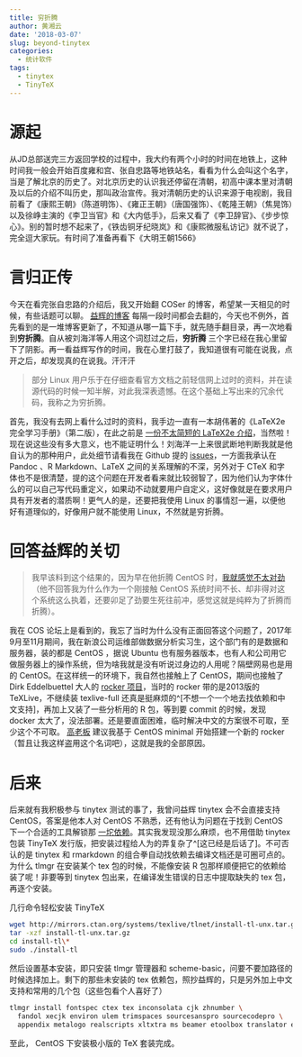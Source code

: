 ```yaml
---
title: 穷折腾
author: 黄湘云
date: '2018-03-07'
slug: beyond-tinytex
categories:
  - 统计软件
tags: 
  - tinytex
  - TinyTeX
---
```


# 源起

从JD总部送完三方返回学校的过程中，我大约有两个小时的时间在地铁上，这种时间我一般会开始百度雍和宫、张自忠路等地铁站名，看看为什么会叫这个名字，当是了解北京的历史了。对北京历史的认识我还停留在清朝，初高中课本里对清朝及以后的介绍不叫历史，那叫政治宣传。我对清朝历史的认识来源于电视剧，我目前看了《康熙王朝》（陈道明饰）、《雍正王朝》（唐国强饰）、《乾隆王朝》（焦晃饰）以及徐峥主演的《李卫当官》和《大内低手》，后来又看了《李卫辞官》、《步步惊心》。别的暂时想不起来了，《铁齿铜牙纪晓岚》和《康熙微服私访记》就不说了，完全逗大家玩。有时间了准备再看下《大明王朝1566》

# 言归正传

今天在看完张自忠路的介绍后，我又开始翻 COSer 的博客，希望某一天相见的时候，有些话题可以聊。 [益辉的博客](https://yihui.name/cn/) 每隔一段时间都会去翻的，今天也不例外，首先看到的是一堆博客更新了，不知道从哪一篇下手，就先随手翻目录，再一次地看到**穷折腾**。自从被刘海洋等人用这个词怼过之后，**穷折腾** 三个字已经在我心里留下了阴影。再一看益辉写作的时间，我在心里打鼓了，我知道很有可能在说我，点开之后，却发现真的在说我。汗汗汗

>部分 Linux 用户乐于在仔细查看官方文档之前轻信网上过时的资料，并在读源代码的时候一知半解，对此我深表遗憾。在这个基础上写出来的冗余代码，我称之为穷折腾。

首先，我没有去网上看什么过时的资料，我手边一直有一本胡伟著的《LaTeX2e 完全学习手册》（第二版），在此之前是 [一份不太简短的 LaTeX2e 介绍](https://github.com/CTeX-org/lshort-zh-cn)，当然啦！现在说这些没有多大意义，也不能证明什么！刘海洋一上来很武断地判断我就是他自认为的那种用户，此处细节请看我在 Github 提的 [issues](https://github.com/CTeX-org/ctex-kit/issues/331)，一方面我承认在 Pandoc 、R Markdown、LaTeX 之间的关系理解的不深，另外对于 CTeX 和字体也不是很清楚，提的这个问题在开发者看来就比较弱智了，因为他们认为字体什么的可以自己写代码重定义，如果动不动就要用户自定义，这好像就是在要求用户具有开发者的潜质啊！更气人的是，还要把我使用 Linux 的事情怼一遍，以便他好有道理似的，好像用户就不能使用 Linux，不然就是穷折腾。

# 回答益辉的关切

>我早该料到这个结果的，因为早在他折腾 CentOS 时，[我就感觉不太对劲](https://d.cosx.org/d/419672/86)（他不回答我为什么作为一个刚接触 CentOS 系统时间不长、却非得对这个系统这么执着，还要卯足了劲要生死往前冲，感觉这就是纯粹为了折腾而折腾）。

我在 COS 论坛上是看到的，我忘了当时为什么没有正面回答这个问题了，2017年9月至11月期间，我在新浪公司运维部做数据分析实习生，这个部门有的是数据和服务器，装的都是 CentOS ，据说 Ubuntu 也有服务器版本，也有人和公司用它做服务器上的操作系统，但为啥我就是没有听说过身边的人用呢？隔壁网易也是用的 CentOS。在这样统一的环境下，我自然也接触上了 CentOS，期间也接触了 Dirk Eddelbuettel 大人的 [rocker 项目](https://github.com/rocker-org/rocker)，当时的 rocker 带的是2013版的 TeXLive，不继续装 texlive-full 还真是挺麻烦的^[不想一个一个地去找依赖和中文支持]，再加上又装了一些分析用的 R 包，等到要 commit 的时候，发现 docker 太大了，没法部署。还是要直面困难，临时解决中文的方案很不可取，至少这个不可取。 [高老板](http://jackpgao.github.io/) 建议我基于 CentOS minimal 开始搭建一个新的 rocker （暂且让我这样盗用这个名词吧），这就是我的全部原因。  


# 后来

后来就有我积极参与 tinytex 测试的事了，我曾问益辉 tinytex 会不会直接支持 CentOS，答案是他本人对 CentOS 不熟悉，还有他认为问题在于找到 CentOS 下一个合适的工具解锁那 [一坨依赖](https://d.cosx.org/d/419672/84)。其实我发现没那么麻烦，也不用借助 tinytex 包装 TinyTeX 发行版，把安装过程给人为的弄复杂了^[这已经是后话了]。不可否认的是 tinytex 和 rmarkdown 的组合拳自动找依赖去编译文档还是可圈可点的。为什么 tlmgr 在安装某个 tex 包的时候，不能像安装 R 包那样顺便把它的依赖给装了呢！非要等到 tinytex 包出来，在编译发生错误的日志中提取缺失的 tex 包，再逐个安装。

几行命令轻松安装 TinyTeX 

```bash
wget http://mirrors.ctan.org/systems/texlive/tlnet/install-tl-unx.tar.gz
tar -xzf install-tl-unx.tar.gz
cd install-tl\*
sudo ./install-tl
```

然后设置基本安装，即只安装 tlmgr 管理器和 scheme-basic，问要不要加路径的时候选择加上。剩下的那些未安装的 tex 依赖包，照抄益辉的，只是另外加上中文支持和常用的几个包（这些包看个人喜好了）

```bash
tlmgr install fontspec ctex tex inconsolata cjk zhnumber \
  fandol xecjk environ ulem trimspaces sourcesanspro sourcecodepro \
  appendix metalogo realscripts xltxtra ms beamer etoolbox translator ec
```

至此， CentOS 下安装极小版的 TeX 套装完成。
